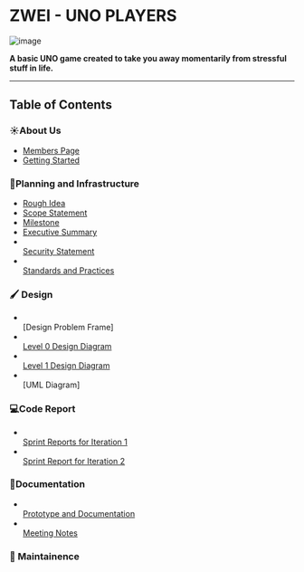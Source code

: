 # ZWEI - UNO PLAYERS
![image](https://github.com/user-attachments/assets/3a04cd71-0d9a-429a-848c-768217eae0ee)


**A basic UNO game created to take you away momentarily from stressful stuff in life.**

---
## Table of Contents
### ☀️About Us
- [Members Page](Documentation/Members_Page.md)
- [Getting Started](Requirements/Getting_Started.md)
### 📒Planning and Infrastructure
- [Rough Idea](Documentation/RoughIdea.md)
- [Scope Statement](Documentation/ScopeStatement.md)
- [Milestone](Requirements/Milestones.md)
- [Executive Summary](Requirements/ExecutiveSummary.md)
- <br>[Security Statement](Documentation/Security_Statement.md)
- <br>[Standards and Practices](Documentation/Standards_and_Practices.md)
### 🖌️ Design
- <br>[Design Problem Frame]
- <br>[Level 0 Design Diagram](Design/Zwei-LVL-0.drawio.pdf)
- <br>[Level 1 Design Diagram](Design/Zwei-LVL-1(PVP).drawio.pdf)
- <br>[UML Diagram]
### 💻Code Report
- <br>[Sprint Reports for Iteration 1](Documentation/Sprint_Report_Iteration_1.md)
- <br>[Sprint Report for Iteration 2](Documentation/Sprint_Report_Iteration_2.md)
### 📖Documentation
- <br>[Prototype and Documentation](Documentation/Prototype_and_Documentation.md)
- <br>[Meeting Notes](Documentation/MeetingNotes.md)
  
### 🔧 Maintainence



